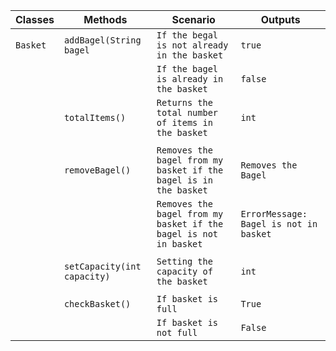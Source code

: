 

| Classes  | Methods                     | Scenario                                                         | Outputs                                |
|----------|-----------------------------|------------------------------------------------------------------|----------------------------------------|
| `Basket` | `addBagel(String bagel`     | `If the begal is not already in the basket`                      | `true`                                 |
|          |                             | `If the bagel is already in the basket`                          | `false`                                |
|          | `totalItems()`              | `Returns the total number of items in the basket`                | `int`                                  |
|          |                             |                                                                  |                                        |
|          | `removeBagel()`             | `Removes the bagel from my basket if the bagel is in the basket` | `Removes the Bagel`                    |
|          |                             | `Removes the bagel from my basket if the bagel is not in basket` | `ErrorMessage: Bagel is not in basket` |
|          |                             |                                                                  |                                        |
|          | `setCapacity(int capacity)` | `Setting the capacity of the basket`                             | `int`                                  |
|          |                             |                                                                  |                                        |
|          | `checkBasket()`             | `If basket is full`                                              | `True`                                 |
|          |                             | `If basket is not full`                                          | `False`                                |
